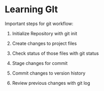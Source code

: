 # Learning GIt

Important steps for git workflow:

1. Initialize Repository with git init

2. Create changes to project files

3. Check status of those files with git status

4. Stage changes for commit

5. Commit changes to version history

6. Review previous changes with git log
